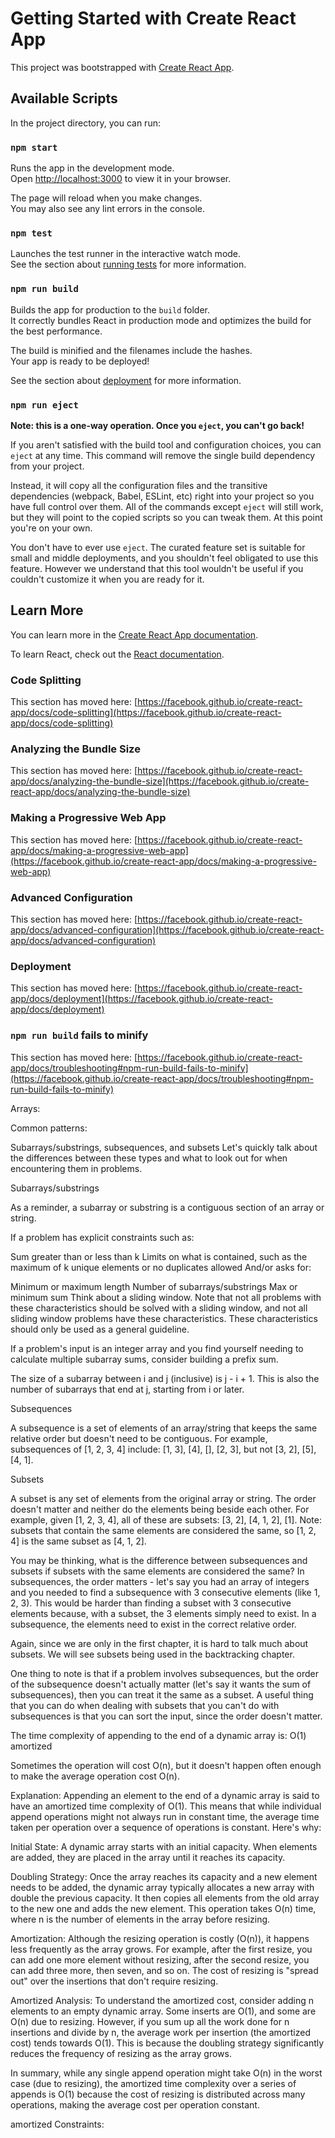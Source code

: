 # Getting Started with Create React App

This project was bootstrapped with [Create React App](https://github.com/facebook/create-react-app).

## Available Scripts

In the project directory, you can run:

### `npm start`

Runs the app in the development mode.\
Open [http://localhost:3000](http://localhost:3000) to view it in your browser.

The page will reload when you make changes.\
You may also see any lint errors in the console.

### `npm test`

Launches the test runner in the interactive watch mode.\
See the section about [running tests](https://facebook.github.io/create-react-app/docs/running-tests) for more information.

### `npm run build`

Builds the app for production to the `build` folder.\
It correctly bundles React in production mode and optimizes the build for the best performance.

The build is minified and the filenames include the hashes.\
Your app is ready to be deployed!

See the section about [deployment](https://facebook.github.io/create-react-app/docs/deployment) for more information.

### `npm run eject`

**Note: this is a one-way operation. Once you `eject`, you can't go back!**

If you aren't satisfied with the build tool and configuration choices, you can `eject` at any time. This command will remove the single build dependency from your project.

Instead, it will copy all the configuration files and the transitive dependencies (webpack, Babel, ESLint, etc) right into your project so you have full control over them. All of the commands except `eject` will still work, but they will point to the copied scripts so you can tweak them. At this point you're on your own.

You don't have to ever use `eject`. The curated feature set is suitable for small and middle deployments, and you shouldn't feel obligated to use this feature. However we understand that this tool wouldn't be useful if you couldn't customize it when you are ready for it.

## Learn More

You can learn more in the [Create React App documentation](https://facebook.github.io/create-react-app/docs/getting-started).

To learn React, check out the [React documentation](https://reactjs.org/).

### Code Splitting

This section has moved here: [https://facebook.github.io/create-react-app/docs/code-splitting](https://facebook.github.io/create-react-app/docs/code-splitting)

### Analyzing the Bundle Size

This section has moved here: [https://facebook.github.io/create-react-app/docs/analyzing-the-bundle-size](https://facebook.github.io/create-react-app/docs/analyzing-the-bundle-size)

### Making a Progressive Web App

This section has moved here: [https://facebook.github.io/create-react-app/docs/making-a-progressive-web-app](https://facebook.github.io/create-react-app/docs/making-a-progressive-web-app)

### Advanced Configuration

This section has moved here: [https://facebook.github.io/create-react-app/docs/advanced-configuration](https://facebook.github.io/create-react-app/docs/advanced-configuration)

### Deployment

This section has moved here: [https://facebook.github.io/create-react-app/docs/deployment](https://facebook.github.io/create-react-app/docs/deployment)

### `npm run build` fails to minify

This section has moved here: [https://facebook.github.io/create-react-app/docs/troubleshooting#npm-run-build-fails-to-minify](https://facebook.github.io/create-react-app/docs/troubleshooting#npm-run-build-fails-to-minify)


Arrays:

Common patterns:

Subarrays/substrings, subsequences, and subsets
Let's quickly talk about the differences between these types and what to look out for when encountering them in problems.

Subarrays/substrings

As a reminder, a subarray or substring is a contiguous section of an array or string.

If a problem has explicit constraints such as:

Sum greater than or less than k
Limits on what is contained, such as the maximum of k unique elements or no duplicates allowed
And/or asks for:

Minimum or maximum length
Number of subarrays/substrings
Max or minimum sum
Think about a sliding window. Note that not all problems with these characteristics should be solved with a sliding window, and not all sliding window problems have these characteristics. These characteristics should only be used as a general guideline.

If a problem's input is an integer array and you find yourself needing to calculate multiple subarray sums, consider building a prefix sum.

The size of a subarray between i and j (inclusive) is j - i + 1. This is also the number of subarrays that end at j, starting from i or later.

Subsequences

A subsequence is a set of elements of an array/string that keeps the same relative order but doesn't need to be contiguous.
For example, subsequences of [1, 2, 3, 4] include: [1, 3], [4], [], [2, 3], but not [3, 2], [5], [4, 1].

Subsets

A subset is any set of elements from the original array or string. The order doesn't matter and neither do the elements being beside each other. For example, given [1, 2, 3, 4], all of these are subsets: [3, 2], [4, 1, 2], [1]. Note: subsets that contain the same elements are considered the same, so [1, 2, 4] is the same subset as [4, 1, 2].

You may be thinking, what is the difference between subsequences and subsets if subsets with the same elements are considered the same? In subsequences, the order matters - let's say you had an array of integers and you needed to find a subsequence with 3 consecutive elements (like 1, 2, 3). This would be harder than finding a subset with 3 consecutive elements because, with a subset, the 3 elements simply need to exist. In a subsequence, the elements need to exist in the correct relative order.

Again, since we are only in the first chapter, it is hard to talk much about subsets. We will see subsets being used in the backtracking chapter.

One thing to note is that if a problem involves subsequences, but the order of the subsequence doesn't actually matter (let's say it wants the sum of subsequences), then you can treat it the same as a subset. A useful thing that you can do when dealing with subsets that you can't do with subsequences is that you can sort the input, since the order doesn't matter.


The time complexity of appending to the end of a dynamic array is: O(1) amortized

Sometimes the operation will cost O(n), but it doesn't happen often enough to make the average operation cost O(n).

Explanation:
Appending an element to the end of a dynamic array is said to have an amortized time complexity of O(1). This means that while individual append operations might not always run in constant time, the average time taken per operation over a sequence of operations is constant. Here's why:

Initial State: A dynamic array starts with an initial capacity. When elements are added, they are placed in the array until it reaches its capacity.

Doubling Strategy: Once the array reaches its capacity and a new element needs to be added, the dynamic array typically allocates a new array with double the previous capacity. It then copies all elements from the old array to the new one and adds the new element. This operation takes O(n) time, where n is the number of elements in the array before resizing.

Amortization: Although the resizing operation is costly (O(n)), it happens less frequently as the array grows. For example, after the first resize, you can add one more element without resizing, after the second resize, you can add three more, then seven, and so on. The cost of resizing is "spread out" over the insertions that don't require resizing.

Amortized Analysis: To understand the amortized cost, consider adding n elements to an empty dynamic array. Some inserts are O(1), and some are O(n) due to resizing. However, if you sum up all the work done for n insertions and divide by n, the average work per insertion (the amortized cost) tends towards O(1). This is because the doubling strategy significantly reduces the frequency of resizing as the array grows.

In summary, while any single append operation might take O(n) in the worst case (due to resizing), the amortized time complexity over a series of appends is O(1) because the cost of resizing is distributed across many operations, making the average cost per operation constant.

amortized
Constraints:



